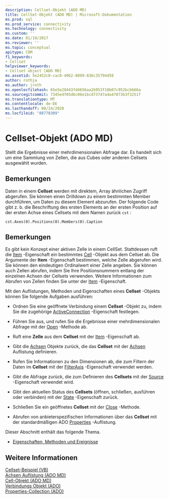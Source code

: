 ```yaml
---
description: Cellset-Objekt (ADO MD)
title: CellSet-Objekt (ADO MD) | Microsoft-Dokumentation
ms.prod: sql
ms.prod_service: connectivity
ms.technology: connectivity
ms.custom: ''
ms.date: 01/19/2017
ms.reviewer: ''
ms.topic: conceptual
apitype: COM
f1_keywords:
- Cellset
helpviewer_keywords:
- Cellset object [ADO MD]
ms.assetid: 5e2452c0-cac0-49b2-8099-836c35794d50
author: rothja
ms.author: jroth
ms.openlocfilehash: 65e5e28443fd4656aa2b953f18b07c952bcbb66a
ms.sourcegitcommit: 7345e4f05d6c06e1bcd73747a4a47873b3f3251f
ms.translationtype: MT
ms.contentlocale: de-DE
ms.lasthandoff: 08/24/2020
ms.locfileid: "88778309"
---
```

# <a name="cellset-object-ado-md"></a>Cellset-Objekt (ADO MD)
Stellt die Ergebnisse einer mehrdimensionalen Abfrage dar. Es handelt sich um eine Sammlung von Zellen, die aus Cubes oder anderen Cellsets ausgewählt wurden.  
  
## <a name="remarks"></a>Bemerkungen  
 Daten in einem **Cellset** werden mit direktem, Array ähnlichen Zugriff abgerufen. Sie können einen Drilldown zu einem bestimmten Member durchführen, um Daten zu diesem Element abzurufen. Der folgende Code gibt z. b. die Beschriftung des ersten Elements an der ersten Position auf der ersten Achse eines Cellsets mit dem Namen zurück `cst` :  
  
```  
cst.Axes(0).Positions(0).Members(0).Caption  
```  
  
## <a name="remarks"></a>Bemerkungen  
 Es gibt kein Konzept einer aktiven Zelle in einem CellSet. Stattdessen ruft die [Item](./item-property-ado-md-cellset.md) -Eigenschaft ein bestimmtes [Cell](./cell-object-ado-md.md) -Objekt aus dem Cellset ab. Die Argumente der **Item** -Eigenschaft bestimmen, welche Zelle abgerufen wird. Sie können den eindeutigen Ordinalwert einer Zelle angeben. Sie können auch Zellen abrufen, indem Sie Ihre Positionsnummern entlang der einzelnen Achsen der Cellsets verwenden. Weitere Informationen zum Abrufen von Zellen finden Sie unter der [Item](./item-property-ado-md-cellset.md) -Eigenschaft.  
  
 Mit den Auflistungen, Methoden und Eigenschaften eines **Cellset** -Objekts können Sie folgende Aufgaben ausführen:  
  
-   Ordnen Sie eine geöffnete Verbindung einem **Cellset** -Objekt zu, indem Sie die zugehörige [ActiveConnection](./activeconnection-property-ado-md.md) -Eigenschaft festlegen.  
  
-   Führen Sie aus, und rufen Sie die Ergebnisse einer mehrdimensionalen Abfrage mit der [Open](./open-method-ado-md.md) -Methode ab.  
  
-   Ruft eine **Zelle** aus dem **Cellset** mit der [Item](./item-property-ado-md-cellset.md) -Eigenschaft ab.  
  
-   Gibt die [Achsen](./axis-object-ado-md.md) Objekte zurück, die das **Cellset** mit der [Achsen](./axes-collection-ado-md.md) Auflistung definieren.  
  
-   Rufen Sie Informationen zu den Dimensionen ab, die zum Filtern der Daten im **Cellset** mit der [FilterAxis](./filteraxis-property-ado-md.md) -Eigenschaft verwendet werden.  
  
-   Gibt die Abfrage zurück, die zum Definieren des **Cellsets** mit der [Source](./source-property-ado-md.md) -Eigenschaft verwendet wird.  
  
-   Gibt den aktuellen Status des **Cellsets** (öffnen, schließen, ausführen oder verbinden) mit der [State](./state-property-ado-md.md) -Eigenschaft zurück.  
  
-   Schließen Sie ein geöffnetes **Cellset** mit der [Close](./close-method-ado-md.md) -Methode.  
  
-   Abrufen von anbieterspezifischen Informationen über das **Cellset** mit der standardmäßigen ADO [Properties](../ado-api/properties-collection-ado.md) -Auflistung.  
  
 Dieser Abschnitt enthält das folgende Thema.  
  
-   [Eigenschaften, Methoden und Ereignisse](./cellset-object-properties-methods-and-events.md)  
  
## <a name="see-also"></a>Weitere Informationen  
 [Cellset-Beispiel (VB)](./cellset-example-vb.md)   
 [Achsen Auflistung (ADO MD)](./axes-collection-ado-md.md)   
 [Cell-Objekt (ADO MD)](./cell-object-ado-md.md)   
 [Verbindungs Objekt (ADO)](../ado-api/connection-object-ado.md)   
 [Properties-Collection (ADO)](../ado-api/properties-collection-ado.md)
